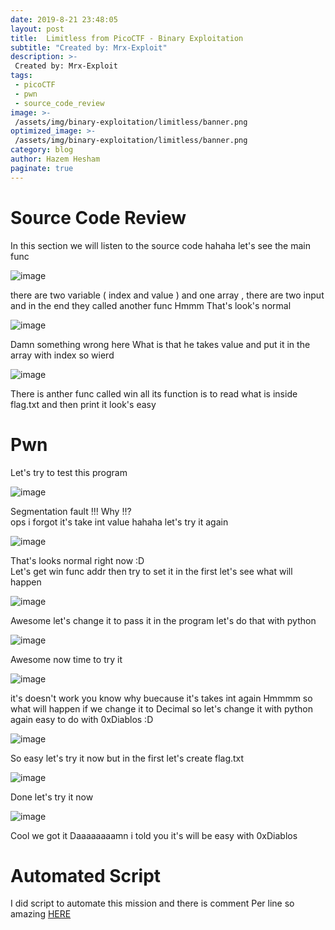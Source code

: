 ```yaml
---
date: 2019-8-21 23:48:05
layout: post
title:  Limitless from PicoCTF - Binary Exploitation
subtitle: "Created by: Mrx-Exploit"
description: >-
 Created by: Mrx-Exploit
tags: 
 - picoCTF 
 - pwn 
 - source_code_review 
image: >-
 /assets/img/binary-exploitation/limitless/banner.png
optimized_image: >-
 /assets/img/binary-exploitation/limitless/banner.png
category: blog
author: Hazem Hesham
paginate: true
---
```


# Source Code Review

In this section we will listen to the source code hahaha let's see the main func

![image](/assets/img/binary-exploitation/limitless/discover.png)

there are two variable ( index and value ) and one array , there are two input and in the end they called another func Hmmm That's look's normal

![image](/assets/img/binary-exploitation/limitless/indexing.png)

Damn something wrong here What is that he takes value and put it in the array with index so wierd

![image](/assets/img/binary-exploitation/limitless/win.png)

There is anther func called win all its function is to read what is inside flag.txt and then print it look's easy  

# Pwn

Let's try to test this program

![image](/assets/img/binary-exploitation/limitless/aaa.png)

Segmentation fault !!! Why !!?  
ops i forgot it's take int value hahaha let's try it again  

![image](/assets/img/binary-exploitation/limitless/normal.png)

That's looks normal right now :D  
Let's get win func addr then try to set it in the first let's see what will happen

![image](/assets/img/binary-exploitation/limitless/winfunc.png)

Awesome let's change it to pass it in the program let's do that with python

![image](/assets/img/binary-exploitation/limitless/p32.png)

Awesome now time to try it

![image](/assets/img/binary-exploitation/limitless/addr.png)

it's doesn't work you know why buecause it's takes int again Hmmmm so what will happen if we change it to Decimal so let's change it with python again easy to do with 0xDiablos :D

![image](/assets/img/binary-exploitation/limitless/hextodecimal.png)

So easy let's try it now but in the first let's create flag.txt

![image](/assets/img/binary-exploitation/limitless/createflag.png)

Done let's try it now

![image](/assets/img/binary-exploitation/limitless/done.png)

Cool we got it Daaaaaaaamn i told you it's will be easy with 0xDiablos  

# Automated Script

I did script to automate this mission and there is comment Per line so amazing [HERE](https://github.com/Mrx-Exploit/CTF-Scripts/tree/master/Binary%20Exploitation/limitless)  
